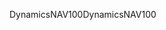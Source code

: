 <span data-ttu-id="da83e-101">DynamicsNAV100</span><span class="sxs-lookup"><span data-stu-id="da83e-101">DynamicsNAV100</span></span>